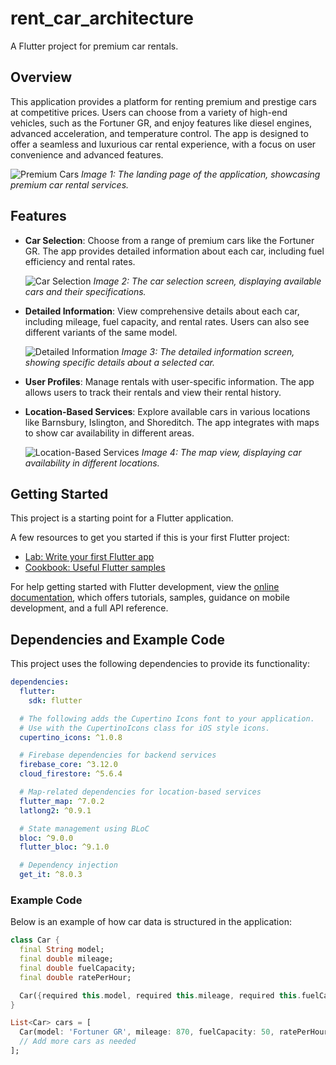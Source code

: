 # rent_car_architecture

A Flutter project for premium car rentals.

## Overview

This application provides a platform for renting premium and prestige cars at competitive prices. Users can choose from a variety of high-end vehicles, such as the Fortuner GR, and enjoy features like diesel engines, advanced acceleration, and temperature control. The app is designed to offer a seamless and luxurious car rental experience, with a focus on user convenience and advanced features.

![Premium Cars](assets/landingpage.png)
*Image 1: The landing page of the application, showcasing premium car rental services.*

## Features

- **Car Selection**: Choose from a range of premium cars like the Fortuner GR. The app provides detailed information about each car, including fuel efficiency and rental rates.
  
  ![Car Selection](assets/list_screen_car.png)
  *Image 2: The car selection screen, displaying available cars and their specifications.*

- **Detailed Information**: View comprehensive details about each car, including mileage, fuel capacity, and rental rates. Users can also see different variants of the same model.

  ![Detailed Information](assets/details.car.png)
  *Image 3: The detailed information screen, showing specific details about a selected car.*

- **User Profiles**: Manage rentals with user-specific information. The app allows users to track their rentals and view their rental history.
  
- **Location-Based Services**: Explore available cars in various locations like Barnsbury, Islington, and Shoreditch. The app integrates with maps to show car availability in different areas.

  ![Location-Based Services](assets/mapDetails.png)
  *Image 4: The map view, displaying car availability in different locations.*

## Getting Started

This project is a starting point for a Flutter application.

A few resources to get you started if this is your first Flutter project:

- [Lab: Write your first Flutter app](https://docs.flutter.dev/get-started/codelab)
- [Cookbook: Useful Flutter samples](https://docs.flutter.dev/cookbook)

For help getting started with Flutter development, view the
[online documentation](https://docs.flutter.dev/), which offers tutorials,
samples, guidance on mobile development, and a full API reference.

## Dependencies and Example Code

This project uses the following dependencies to provide its functionality:

```yaml
dependencies:
  flutter:
    sdk: flutter

  # The following adds the Cupertino Icons font to your application.
  # Use with the CupertinoIcons class for iOS style icons.
  cupertino_icons: ^1.0.8

  # Firebase dependencies for backend services
  firebase_core: ^3.12.0
  cloud_firestore: ^5.6.4

  # Map-related dependencies for location-based services
  flutter_map: ^7.0.2
  latlong2: ^0.9.1

  # State management using BLoC
  bloc: ^9.0.0
  flutter_bloc: ^9.1.0

  # Dependency injection
  get_it: ^8.0.3
```

### Example Code

Below is an example of how car data is structured in the application:

```dart
class Car {
  final String model;
  final double mileage;
  final double fuelCapacity;
  final double ratePerHour;

  Car({required this.model, required this.mileage, required this.fuelCapacity, required this.ratePerHour});
}

List<Car> cars = [
  Car(model: 'Fortuner GR', mileage: 870, fuelCapacity: 50, ratePerHour: 45.00),
  // Add more cars as needed
];
```

